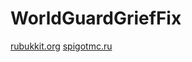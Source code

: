 # WorldGuardGriefFix

[rubukkit.org](http://rubukkit.org/threads/fix-worldguardgrieffix-plagin-na-grif-porshnjami.181228/)
[spigotmc.ru](https://spigotmc.ru/resources/worldguardgrieffix-plagin-na-grif-porshnjami.910/)
